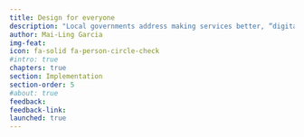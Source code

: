 ```yaml
---
title: Design for everyone
description: "Local governments address making services better, “digital,” and more inclusive—frequently all at once. Local governments are often lead conveners in redesigning public services. As a result, we need an inclusive approach, and one that includes everyone."
author: Mai-Ling Garcia
img-feat: 
icon: fa-solid fa-person-circle-check
#intro: true
chapters: true
section: Implementation
section-order: 5
#about: true
feedback: 
feedback-link: 
launched: true
---
```


